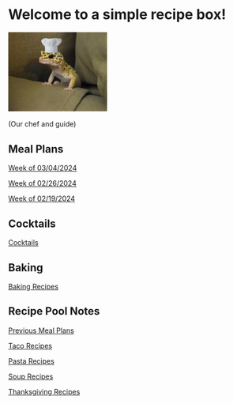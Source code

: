 # Welcome to a simple recipe box!

<img src="./lizard_chef.jpg" alt="Our Hero" width="200"/>

(Our chef and guide) 

## Meal Plans

[Week of 03/04/2024](./mealplan20240304.md)

[Week of 02/26/2024](./mealplan20240226.md)

[Week of 02/19/2024](./mealplan20240219.md)


## Cocktails

[Cocktails](./CockTailIndex.md)

## Baking

[Baking Recipes](./BakingIndex.md)

## Recipe Pool Notes

[Previous Meal Plans](./PreviousMealPlansIndex.md)

[Taco Recipes](./TacoRecipeIdeas.md)

[Pasta Recipes](./PastaRecipeIdeas.md)

[Soup Recipes](./SoupIndex.md)

[Thanksgiving Recipes](./ThanksgivingIndex.md)